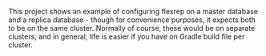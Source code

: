 This project shows an example of configuring flexrep on a master database and a replica database - though for 
convenience purposes, it expects both to be on the same cluster. Normally of course, these would be on separate
clusters, and in general, life is easier if you have on Gradle build file per cluster. 